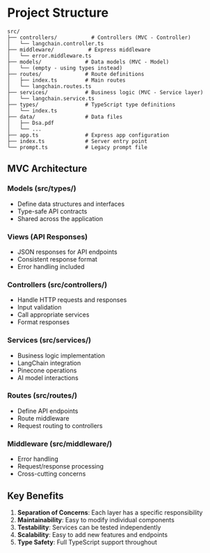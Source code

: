 # Project Structure

```
src/
├── controllers/           # Controllers (MVC - Controller)
│   └── langchain.controller.ts
├── middleware/           # Express middleware
│   └── error.middleware.ts
├── models/              # Data models (MVC - Model)
│   └── (empty - using types instead)
├── routes/              # Route definitions
│   ├── index.ts         # Main routes
│   └── langchain.routes.ts
├── services/            # Business logic (MVC - Service layer)
│   └── langchain.service.ts
├── types/               # TypeScript type definitions
│   └── index.ts
├── data/                # Data files
│   ├── Dsa.pdf
│   └── ...
├── app.ts               # Express app configuration
├── index.ts             # Server entry point
└── prompt.ts            # Legacy prompt file
```

## MVC Architecture

### Models (src/types/)
- Define data structures and interfaces
- Type-safe API contracts
- Shared across the application

### Views (API Responses)
- JSON responses for API endpoints
- Consistent response format
- Error handling included

### Controllers (src/controllers/)
- Handle HTTP requests and responses
- Input validation
- Call appropriate services
- Format responses

### Services (src/services/)
- Business logic implementation
- LangChain integration
- Pinecone operations
- AI model interactions

### Routes (src/routes/)
- Define API endpoints
- Route middleware
- Request routing to controllers

### Middleware (src/middleware/)
- Error handling
- Request/response processing
- Cross-cutting concerns

## Key Benefits

1. **Separation of Concerns**: Each layer has a specific responsibility
2. **Maintainability**: Easy to modify individual components
3. **Testability**: Services can be tested independently
4. **Scalability**: Easy to add new features and endpoints
5. **Type Safety**: Full TypeScript support throughout
